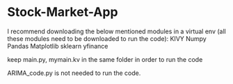 # Stock-Market-App

I recommend downloading the below mentioned modules in a virtual env (all these modules need to be downloaded to run the code):
KIVY
Numpy 
Pandas 
Matplotlib
sklearn
yfinance

keep main.py, mymain.kv in the same folder in order to run the code

ARIMA_code.py is not needed to run the code. 
